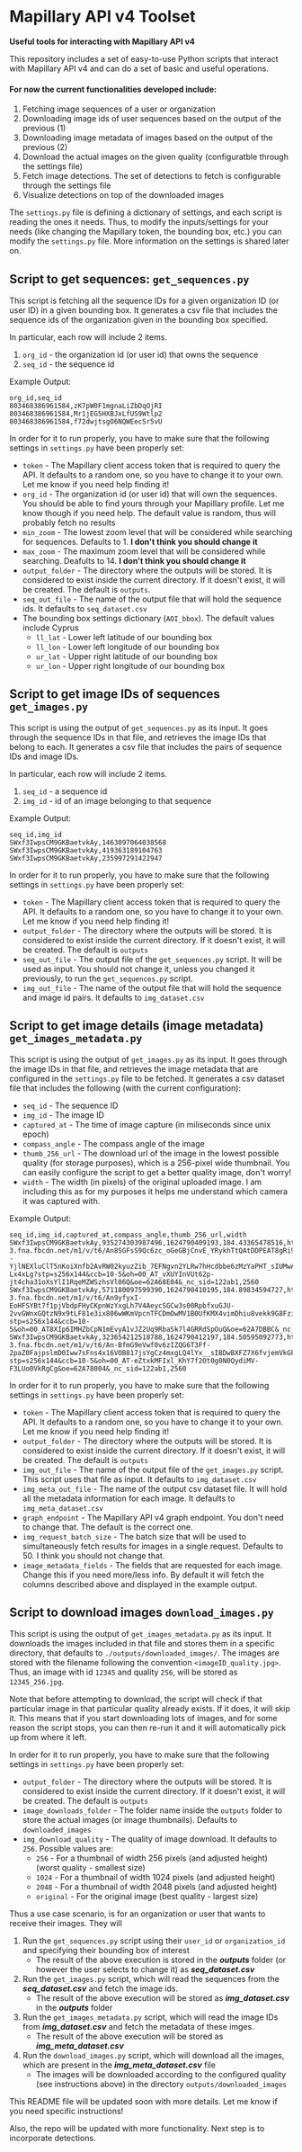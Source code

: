 # Mapillary API v4 Toolset
**Useful tools for interacting with Mapillary API v4**

This repository includes a set of easy-to-use Python scripts that interact with Mapillary API v4 and can do a set of basic and useful operations.

#### For now the current functionalities developed include:
1. Fetching image sequences of a user or organization
2. Downloading image ids of user sequences based on the output of the previous (1)
3. Downloading image metadata of images based on the output of the previous (2)
4. Download the actual images on the given quality (configuratble through the settings file)
5. Fetch image detections. The set of detections to fetch is configurable through the settings file
6. Visualize detections on top of the downloaded images


The `settings.py` file is defining a dictionary of settings, and each script is reading the ones it needs. Thus, to modify the inputs/settings for your needs (like changing the Mapillary token, the bounding box, etc.) you can modify the `settings.py` file. More information on the settings is shared later on.



## Script to get sequences: `get_sequences.py`
This script is fetching all the sequence IDs for a given organization ID (or user ID) in a given bounding box. It generates a csv file that includes the sequence ids of the organization given in the bounding box specified.

In particular, each row will include 2 items.
1. `org_id` - the organization id (or user id) that owns the sequence
2. `seq_id` - the sequence id

Example Output:
```csv
org_id,seq_id
803468386961584,zK7pW0F1mgnaLiZbDqOjRI
803468386961584,Mr1jEG5HXBJxLfUS9Wtlp2
803468386961584,f72dwjtsgO6NQWEecSr5vU
```

In order for it to run properly, you have to make sure that the following settings in `settings.py` have been properly set:
* `token` - The Mapillary client access token that is required to query the API. It defaults to a random one, so you have to change it to your own. Let me know if you need help finding it!
* `org_id` - The organization id (or user id) that will own the sequences. You should be able to find yours through your Mapillary profile. Let me know though if you need help. The default value is random, thus will probably fetch no results
* `min_zoom` - The lowest zoom level that will be considered while searching for sequences. Defaults to 1. **I don't think you should change it**
* `max_zoom` - The maximum zoom level that will be considered while searching. Deafults to 14. **I don't think you should change it**
* `output_folder` - The directory where the outputs will be stored. It is considered to exist inside the current directory. If it doesn't exist, it will be created. The default is `outputs`.
* `seq_out_file` - The name of the output file that will hold the sequence ids. It defaults to `seq_dataset.csv`
* The bounding box settings dictionary (`AOI_bbox`). The default values include Cyprus
  * `ll_lat` - Lower left latitude of our bounding box
  * `ll_lon` - Lower left longitude of our bounding box
  * `ur_lat` - Upper right latitude of our bounding box
  * `ur_lon` - Upper right longitude of our bounding box



## Script to get image IDs of sequences `get_images.py`
This script is using the output of `get_sequences.py` as its input. It goes through the sequence IDs in that file, and retrieves the image IDs that belong to each. It generates a csv file that includes the pairs of sequence IDs and image IDs.

In particular, each row will include 2 items.
1. `seq_id` - a sequence id
2. `img_id` - id of an image belonging to that sequence

Example Output:
```csv
seq_id,img_id
SWxf3IwpsCM9GKBaetvkAy,1463097064038568
SWxf3IwpsCM9GKBaetvkAy,419363189104763
SWxf3IwpsCM9GKBaetvkAy,235997291422947
```

In order for it to run properly, you have to make sure that the following settings in `settings.py` have been properly set:
* `token` - The Mapillary client access token that is required to query the API. It defaults to a random one, so you have to change it to your own. Let me know if you need help finding it!
* `output_folder` - The directory where the outputs will be stored. It is considered to exist inside the current directory. If it doesn't exist, it will be created. The default is `outputs`
* `seq_out_file` - The output file of the `get_sequences.py` script. It will be used as input. You should not change it, unless you changed it previously, to run the `get_sequences.py` script.
* `img_out_file` - The name of the output file that will hold the sequence and image id pairs. It defaults to `img_dataset.csv`



## Script to get image details (image metadata) `get_images_metadata.py`
This script is using the output of `get_images.py` as its input. It goes through the image IDs in that file, and retrieves the image metadata that are configured in the `settings.py` file to be fetched. It generates a csv dataset file that includes the following (with the current configuration):
* `seq_id` - The sequence ID
* `img_id` - The image ID
* `captured_at` - The time of image capture (in miliseconds since unix epoch)
* `compass_angle` - The compass angle of the image
* `thumb_256_url` - The download url of the image in the lowest possible quality (for storage purposes), which is a 256-pixel wide thumbnail. You can easily configure the script to get a better quality image, don't worry!
* `width` - The width (in pixels) of the original uploaded image. I am including this as for my purposes it helps me understand which camera it was captured with.

Example Output:
```csv
seq_id,img_id,captured_at,compass_angle,thumb_256_url,width
SWxf3IwpsCM9GKBaetvkAy,935274303987496,1624790409193,184.43365478516,https://scontent.fath3-3.fna.fbcdn.net/m1/v/t6/An8SGFsS9Qc6zc_oGeGBjCnvE_YRykhTtQAtDDPEAT8gRi9P_e0WKmXL6ArVzayE4qEZ--YjlNEXluClT5nKoiXnfb2AvRW02kyuzZib_7EFNgvn2YLRw7hHcdbbe6zMzYaPHT_sIUMwA8U-Lx4xLg?stp=s256x144&ccb=10-5&oh=00_AT_vXUYInVUt62p-jt4cha31oXsYlI1RqeMZWSzhsVl06Q&oe=62A68E04&_nc_sid=122ab1,2560
SWxf3IwpsCM9GKBaetvkAy,571180097599390,1624790410195,184.89834594727,https://scontent.fath3-3.fna.fbcdn.net/m1/v/t6/An9yfyxI-EoHFSYBt7f1pjVbdpFHyCKpnWzYxgLh7V4AeycSGCw3s00RpbfxuGJU-2vvGWnxGQtzN9x9tLF81e3ix806wWKmVpcnTFCDmOwMV1B0UfKMX4vimDhiu8vekk9G8FziGz3qM8C1LQjxFg?stp=s256x144&ccb=10-5&oh=00_AT8XIp6IMHZbCpN1mEvyA1vJZ2Uq9RbaSk7l4GRRdSpOuQ&oe=62A7DBBC&_nc_sid=122ab1,2560
SWxf3IwpsCM9GKBaetvkAy,323654212518788,1624790412197,184.50595092773,https://scontent.fath3-3.fna.fbcdn.net/m1/v/t6/An-BfmG9eVwf0v6zIZQG6T3Ff-2paZ0FajpslmD0Iww7sFns4x16VOB817jsYgCz4mxgLQ4lYx__sIBDwBXFZ7X6fvjemVkGkFfEGVAYSXIleN330nhUGPVdkXEp8dMKSz09QTFA4LzQNNRz7LKyoQ?stp=s256x144&ccb=10-5&oh=00_AT-eZtxkMFIxl_KhY7f2Ot0g0N0QydiMV-F3LUo0VkRgCg&oe=62A78004&_nc_sid=122ab1,2560
```

In order for it to run properly, you have to make sure that the following settings in `settings.py` have been properly set:
* `token` - The Mapillary client access token that is required to query the API. It defaults to a random one, so you have to change it to your own. Let me know if you need help finding it!
* `output_folder` - The directory where the outputs will be stored. It is considered to exist inside the current directory. If it doesn't exist, it will be created. The default is `outputs`
* `img_out_file` - The name of the output file of the `get_images.py` script. This script uses that file as input. It defaults to `img_dataset.csv`
* `img_meta_out_file` - The name of the output csv dataset file. It will hold all the metadata information for each image. It defaults to `img_meta_dataset.csv`
* `graph_endpoint` - The Mapillary API v4 graph endpoint. You don't need to change that. The default is the correct one.
* `img_request_batch_size` - The batch size that will be used to simultaneously fetch results for images in a single request. Defaults to 50. I think you should not change that.
* `image_metadata_fields` - The fields that are requested for each image. Change this if you need more/less info. By default it will fetch the columns described above and displayed in the example output.



## Script to download images `download_images.py`
This script is using the output of `get_images_metadata.py` as its input. It downloads the images included in that file and stores them in a specific directory, that defaults to `./outputs/downloaded_images/`. The images are stored with the filename following the convention `<imageID_quality.jpg>`. Thus, an image with id `12345` and quality `256`, will be stored as `12345_256.jpg`.

Note that before attempting to download, the script will check if that particular image in that particular quality already exists. If it does, it will skip it. This means that if you start downloading lots of images, and for some reason the script stops, you can then re-run it and it will automatically pick up from where it left.

In order for it to run properly, you have to make sure that the following settings in `settings.py` have been properly set:
* `output_folder` - The directory where the outputs will be stored. It is considered to exist inside the current directory. If it doesn't exist, it will be created. The default is `outputs`
* `image_downloads_folder` - The folder name inside the `outputs` folder to store the actual images (or image thumbnails). Defaults to `downloaded_images`
* `img_download_quality` - The quality of image download. It defaults to `256`. Possible values are:
  * `256` - For a thumbnail of width 256 pixels (and adjusted height) (worst quality - smallest size)
  * `1024` - For a thumbnail of width 1024 pixels (and adjusted height)
  * `2048` - For a thumbnail of width 2048 pixels (and adjusted height)
  * `original` - For the original image (best quality - largest size)




Thus a use case scenario, is for an organization or user that wants to receive their images. They will
1. Run the `get_sequences.py` script using their `user_id` or `organization_id` and specifying their bounding box of interest
    * The result of the above execution is stored in the **_outputs_** folder (or however the user selects to change it) as **_seq_dataset.csv_**
2. Run the `get_images.py` script, which will read the sequences from the **_seq_dataset.csv_** and fetch the image ids.
    * The result of the above execution will be stored as **_img_dataset.csv_** in the **_outputs_** folder
3. Run the `get_images_metadata.py` script, which will read the image IDs from **_img_dataset.csv_** and fetch the metadata of these imges.
    * The result of the above execution will be stored as **_img_meta_dataset.csv_**
4. Run the `download_images.py` script, which will download all the images, which are present in the **_img_meta_dataset.csv_** file
    * The images will be downloaded according to the configured quality (see instructions above) in the directory `outputs/downloaded_images`

This README file will be updated soon with more details. Let me know if you need specific instructions!

Also, the repo will be updated with more functionality. Next step is to incorporate detections.


